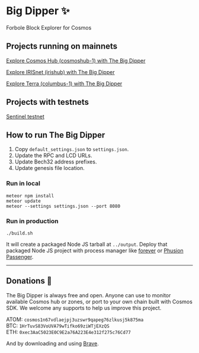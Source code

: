 # Big Dipper :sparkles:
Forbole Block Explorer for Cosmos

## Projects running on mainnets
[Explore Cosmos Hub (cosmoshub-1) with The Big Dipper](https://cosmos.bigdipper.live)

[Explore IRISnet (irishub) with The Big Dipper](https://iris.bigdipper.live)

[Explore Terra (columbus-1) with The Big Dipper](https://terra.bigdipper.live)

## Projects with testnets

[Sentinel testnet](https://explorer.sentinel.co/)

## How to run The Big Dipper

1. Copy `default_settings.json` to `settings.json`.
2. Update the RPC and LCD URLs.
3. Update Bech32 address prefixes.
4. Update genesis file location.

### Run in local

```
meteor npm install
meteor update
meteor --settings settings.json --port 8080
```

### Run in production

```
./build.sh
```

It will create a packaged Node JS tarball at `../output`. Deploy that packaged Node JS project with process manager like [forever](https://www.npmjs.com/package/forever) or [Phusion Passenger](https://www.phusionpassenger.com/library/walkthroughs/basics/nodejs/fundamental_concepts.html).

---
## Donations :pray:

The Big Dipper is always free and open. Anyone can use to monitor available Cosmos hub or zones, or port to your own chain built with Cosmos SDK. We welcome any supports to help us improve this project.

ATOM: `cosmos1n67vdlaejpj3uzswr9qapeg76zlkusj5k875ma`\
BTC: `1HrTuvS83VoUVA79wTifko69ziWTjEXzQS`\
ETH: `0xec3AaC5023E0C9E2a76A223E4e312f275c76Cd77`

And by downloading and using [Brave](https://brave.com/big517).

